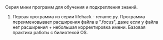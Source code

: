 Серия мини программ для обучения и подкрепления знаний.

1. Первая программа из серии lifehack - rename.py.
Программа переименовывает расширения файла в ".focus", даже если у файла нет расширения + небольшая корректировка имени.
Базовая практика работы с билиотекой OS.

